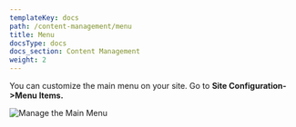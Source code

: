 ```yaml
---
templateKey: docs
path: /content-management/menu
title: Menu
docsType: docs
docs_section: Content Management
weight: 2
---
```

You can customize the main menu on your site. Go to **Site Configuration->Menu Items.**

![Manage the Main Menu](/img/screenshot-from-2018-11-15-11-08-54.png)

